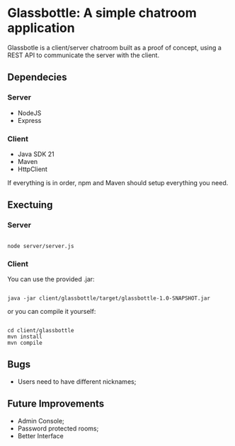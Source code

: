 # Glassbottle: A simple chatroom application

Glassbotle is a client/server chatroom built as a proof of concept, using a REST API to communicate the server with the client.

## Dependecies
### Server
- NodeJS
- Express

### Client
- Java SDK 21
- Maven
- HttpClient
  
If everything is in order, npm and Maven should setup everything you need.

## Exectuing
### Server

```console

node server/server.js

```

### Client

You can use the provided .jar:

```console

java -jar client/glassbottle/target/glassbottle-1.0-SNAPSHOT.jar

```

or you can compile it yourself:

```console

cd client/glassbottle
mvn install
mvn compile

```

## Bugs

- Users need to have different nicknames;

## Future Improvements

- Admin Console;
- Password protected rooms;
- Better Interface
